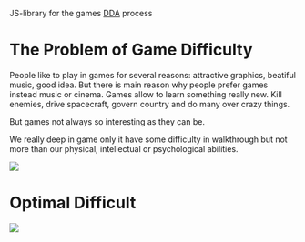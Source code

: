 JS-library for the games [DDA](http://en.wikipedia.org/wiki/Dynamic_game_difficulty_balancing) process


The Problem of Game Difficulty
==============================

People like to play in games for several reasons: attractive graphics, beatiful music, good idea. But there is main reason why people prefer games instead music or cinema. Games allow to learn something really new. Kill enemies, drive spacecraft, govern country and do many over crazy things.

But  games not always so interesting as they can be.

We really deep in game only it have some difficulty in walkthrough but not more than our physical, intellectual or psychological abilities.

<img src="https://raw.githubusercontent.com/kreshikhin/Dyffi/master/difficulty-vs-experience.png">

Optimal Difficult
=================
<img src="https://raw.githubusercontent.com/kreshikhin/Dyffi/master/optimal-difficulty.png">

